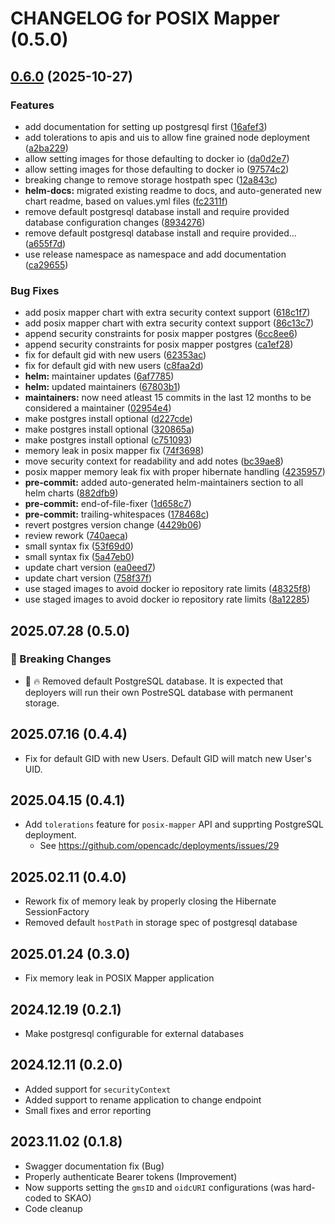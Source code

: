 # CHANGELOG for POSIX Mapper (0.5.0)

## [0.6.0](https://github.com/opencadc/deployments/compare/posixmapper-0.5.0...posixmapper-0.6.0) (2025-10-27)


### Features

* add documentation for setting up postgresql first ([16afef3](https://github.com/opencadc/deployments/commit/16afef338db3f332b912f82964138649ba6f8266))
* add tolerations to apis and uis to allow fine grained node deployment ([a2ba229](https://github.com/opencadc/deployments/commit/a2ba2291ffc4cbb41cf47b0d6f1376c8ec64d3d7))
* allow setting images for those defaulting to docker io ([da0d2e7](https://github.com/opencadc/deployments/commit/da0d2e7fbcf90639adc83a47b0517de827929399))
* allow setting images for those defaulting to docker io ([97574c2](https://github.com/opencadc/deployments/commit/97574c274c1bf459951d21edbcf539a0abfe0398))
* breaking change to remove storage hostpath spec ([12a843c](https://github.com/opencadc/deployments/commit/12a843c99eab08baeb359d1531ff8452df458c0f))
* **helm-docs:** migrated existing readme to docs, and auto-generated new chart readme, based on values.yml files ([fc2311f](https://github.com/opencadc/deployments/commit/fc2311f11767056b3cc612f45af6e1e87e470ea3))
* remove default postgresql database install and require provided database configuration changes ([8934276](https://github.com/opencadc/deployments/commit/89342764809e5e7e3fd1f838ed1568b1a7a35b25))
* remove default postgresql database install and require provided… ([a655f7d](https://github.com/opencadc/deployments/commit/a655f7d60a8b847301f37c852111d0423b962d97))
* use release namespace as namespace and add documentation ([ca29655](https://github.com/opencadc/deployments/commit/ca29655dd77855fa0204fff41bff55dea9bfac8f))


### Bug Fixes

* add posix mapper chart with extra security context support ([618c1f7](https://github.com/opencadc/deployments/commit/618c1f77aeb438f9fd2877c86c8cae06bd0d244f))
* add posix mapper chart with extra security context support ([86c13c7](https://github.com/opencadc/deployments/commit/86c13c7d93c0a28e4ee821ed516a94f392304c65))
* append security constraints for posix mapper postgres ([6cc8ee6](https://github.com/opencadc/deployments/commit/6cc8ee6940ee686b427dd98c4c55868a7ea7997f))
* append security constraints for posix mapper postgres ([ca1ef28](https://github.com/opencadc/deployments/commit/ca1ef28d901c44e2196003745694bd7bc22ed665))
* fix for default gid with new users ([62353ac](https://github.com/opencadc/deployments/commit/62353acc875e7606650579e3519f180192e467b7))
* fix for default gid with new users ([c8faa2d](https://github.com/opencadc/deployments/commit/c8faa2d32d2c98456ea1e4b2231f39f85aa2ee0f))
* **helm:** maintainer updates ([6af7785](https://github.com/opencadc/deployments/commit/6af7785e0b840d4b58224f114caa20ef255cd473))
* **helm:** updated maintainers ([67803b1](https://github.com/opencadc/deployments/commit/67803b18ec5e2762f0942451894e4c9b8c7ee2f9))
* **maintainers:** now need atleast 15 commits in the last 12 months to be considered a maintainer ([02954e4](https://github.com/opencadc/deployments/commit/02954e4e190774cf4756e9b3f90594eac2a80499))
* make postgres install optional ([d227cde](https://github.com/opencadc/deployments/commit/d227cde30ae29175aac8c320ca3a7fa497503e77))
* make postgres install optional ([320865a](https://github.com/opencadc/deployments/commit/320865ab8a93820733a32edc5c88b82b5ed81ffc))
* make postgres install optional ([c751093](https://github.com/opencadc/deployments/commit/c75109331df4e762cf5d3fd2638e6d3b6e8e1bcf))
* memory leak in posix mapper fix ([74f3698](https://github.com/opencadc/deployments/commit/74f3698fd2fcc46a4fa878caa880929977465781))
* move security context for readability and add notes ([bc39ae8](https://github.com/opencadc/deployments/commit/bc39ae85ebf4e653538ad9b37c3360335cdf4e77))
* posix mapper memory leak fix with proper hibernate handling ([4235957](https://github.com/opencadc/deployments/commit/4235957b6e540456ab286c8dc62200110c89bf90))
* **pre-commit:** added auto-generated helm-maintainers section to all helm charts ([882dfb9](https://github.com/opencadc/deployments/commit/882dfb9f2cf2f0d1b3615d7768b92a2f39c122b8))
* **pre-commit:** end-of-file-fixer ([1d658c7](https://github.com/opencadc/deployments/commit/1d658c75c74faedd7293d5151be51df295a1ddd9))
* **pre-commit:** trailing-whitespaces ([178468c](https://github.com/opencadc/deployments/commit/178468c8082ca69a395ebc5e185a2186afbb3335))
* revert postgres version change ([4429b06](https://github.com/opencadc/deployments/commit/4429b063213c0defff812bf3d0c3d018e04154a0))
* review rework ([740aeca](https://github.com/opencadc/deployments/commit/740aeca0d5bc195b89708be97d2bcf9d70d71ecb))
* small syntax fix ([53f69d0](https://github.com/opencadc/deployments/commit/53f69d01559109b43fd6d78ea8b09cb9769c2fe5))
* small syntax fix ([5a47eb0](https://github.com/opencadc/deployments/commit/5a47eb075c0b06188ca35587c5d79be6a58f6b72))
* update chart version ([ea0eed7](https://github.com/opencadc/deployments/commit/ea0eed7fe69129d272e27038dd6d19f1d02dfe90))
* update chart version ([758f37f](https://github.com/opencadc/deployments/commit/758f37f08c1ad57bf35a9561ad128b6871345a2c))
* use staged images to avoid docker io repository rate limits ([48325f8](https://github.com/opencadc/deployments/commit/48325f87198281b97372b0000c8eb277530460a6))
* use staged images to avoid docker io repository rate limits ([8a12285](https://github.com/opencadc/deployments/commit/8a122853ed1917cc3679ce9655ea8ffbe8dba320))

## 2025.07.28 (0.5.0)
### 🚨 Breaking Changes
- 🛑 🔥 Removed default PostgreSQL database.  It is expected that deployers will run their own PostreSQL database with permanent storage.

## 2025.07.16 (0.4.4)
- Fix for default GID with new Users.  Default GID will match new User's UID.

## 2025.04.15 (0.4.1)
- Add `tolerations` feature for `posix-mapper` API and supprting PostgreSQL deployment.
  - See https://github.com/opencadc/deployments/issues/29

## 2025.02.11 (0.4.0)
- Rework fix of memory leak by properly closing the Hibernate SessionFactory
- Removed default `hostPath` in storage spec of postgresql database

## 2025.01.24 (0.3.0)
- Fix memory leak in POSIX Mapper application

## 2024.12.19 (0.2.1)
- Make postgresql configurable for external databases

## 2024.12.11 (0.2.0)
- Added support for `securityContext`
- Added support to rename application to change endpoint
- Small fixes and error reporting

## 2023.11.02 (0.1.8)
- Swagger documentation fix (Bug)
- Properly authenticate Bearer tokens (Improvement)
- Now supports setting the `gmsID` and `oidcURI` configurations (was hard-coded to SKAO)
- Code cleanup
